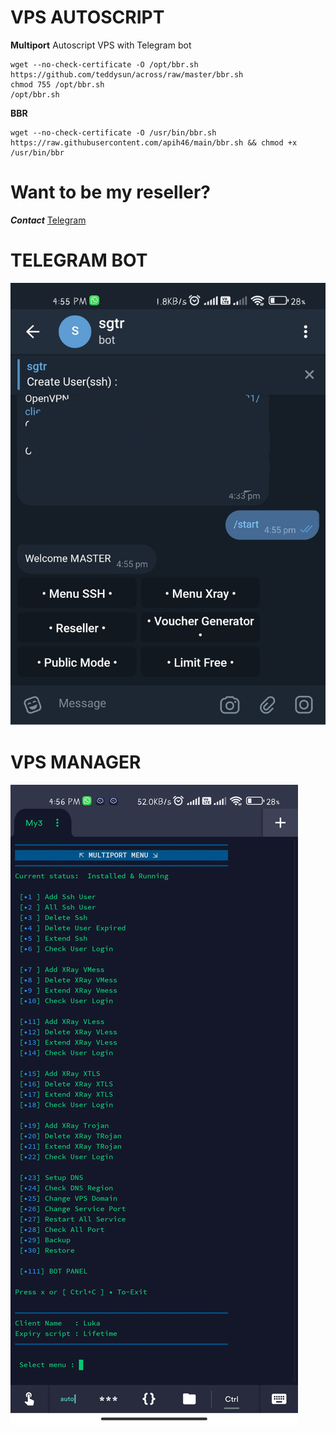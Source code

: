 # VPS AUTOSCRIPT

**Multiport** Autoscript VPS with Telegram bot

```
wget --no-check-certificate -O /opt/bbr.sh https://github.com/teddysun/across/raw/master/bbr.sh
chmod 755 /opt/bbr.sh
/opt/bbr.sh
```

**BBR**
```
wget --no-check-certificate -O /usr/bin/bbr.sh https://raw.githubusercontent.com/apih46/main/bbr.sh && chmod +x /usr/bin/bbr
```
# Want to be my reseller? 

_**Contact**_ [Telegram](https://t.me/coxoox)

# TELEGRAM BOT
![hehe](https://github.com/apih46/ok/blob/main/hehe/IMG_20220601_165631.jpg) 

# VPS MANAGER
![huhu](https://github.com/apih46/ok/blob/main/hehe/Screenshot_2022-06-01-16-56-51-388_com.server.auditor.ssh.client.jpg) 


